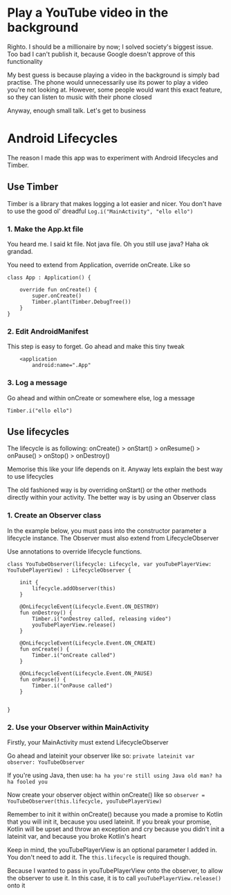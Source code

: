 # Play a YouTube video in the background


Righto. I should be a millionaire by now; I solved society's biggest issue. Too bad I can't publish it, because Google doesn't approve of this functionality

My best guess is because playing a video in the background is simply bad practise. The phone would unnecessarily use its power to play a video you're not looking at. However,
some people would want this exact feature, so they can listen to music with their phone closed

Anyway, enough small talk. Let's get to business

# Android Lifecycles

The reason I made this app was to experiment with Android lifecycles and Timber. 

## Use Timber

Timber is a library that makes logging a lot easier and nicer. You don't have to use the good ol' dreadful `Log.i("MainActivity", "ello ello")`

### 1. Make the App.kt file

You heard me. I said kt file. Not java file. Oh you still use java? Haha ok grandad. 

You need to extend from Application, override onCreate. Like so

```
class App : Application() {

    override fun onCreate() {
        super.onCreate()
        Timber.plant(Timber.DebugTree())
    }
}
```

### 2. Edit AndroidManifest

This step is easy to forget. Go ahead and make this tiny tweak

```
    <application
        android:name=".App"
```

### 3. Log a message

Go ahead and within onCreate or somewhere else, log a message
```
Timber.i("ello ello")
```

## Use lifecycles

The lifecycle is as following: onCreate() > onStart() > onResume() > onPause() > onStop() > onDestroy()

Memorise this like your life depends on it. Anyway lets explain the best way to use lifecycles

The old fashioned way is by overriding onStart() or the other methods directly within your activity. The better way is by using an Observer class

### 1. Create an Observer class

In the example below, you must pass into the constructor parameter a lifecycle instance. The Observer must also extend from LifecycleObserver

Use annotations to override lifecycle functions. 

```
class YouTubeObserver(lifecycle: Lifecycle, var youTubePlayerView: YouTubePlayerView) : LifecycleObserver {

    init {
        lifecycle.addObserver(this)
    }

    @OnLifecycleEvent(Lifecycle.Event.ON_DESTROY)
    fun onDestroy() {
        Timber.i("onDestroy called, releasing video")
        youTubePlayerView.release()
    }

    @OnLifecycleEvent(Lifecycle.Event.ON_CREATE)
    fun onCreate() {
        Timber.i("onCreate called")
    }

    @OnLifecycleEvent(Lifecycle.Event.ON_PAUSE)
    fun onPause() {
        Timber.i("onPause called")
    }


}
```

### 2. Use your Observer within MainActivity

Firstly, your MainActivity must extend LifecycleObserver

Go ahead and lateinit your observer like so: `private lateinit var observer: YouTubeObserver`

If you're using Java, then use: `ha ha you're still using Java old man? ha ha fooled you`

Now create your observer object within onCreate() like so `observer = YouTubeObserver(this.lifecycle, youTubePlayerView)`

Remember to init it within onCreate() because you made a promise to Kotlin that you will init it, because you used lateinit. If you break your promise, Kotlin will be upset
and throw an exception and cry because you didn't init a lateinit var, and because you broke Kotlin's heart

Keep in mind, the youTubePlayerView is an optional parameter I added in. You don't need to add it. The `this.lifecycle` is required though. 

Because I wanted to pass in youTubePlayerView onto the observer, to allow the observer to use it. In this case, it is to call `youTubePlayerView.release()` onto it
